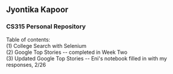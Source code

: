 
## Jyontika Kapoor
### CS315 Personal Repository

Table of contents: <br>
(1) College Search with Selenium <br>
(2) Google Top Stories -- completed in Week Two <br>
(3) Updated Google Top Stories -- Eni's notebook filled in with my responses, 2/26 <br>
